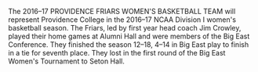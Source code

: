 The 2016–17 PROVIDENCE FRIARS WOMEN'S BASKETBALL TEAM will represent Providence College in the 2016–17 NCAA Division I women's basketball season. The Friars, led by first year head coach Jim Crowley, played their home games at Alumni Hall and were members of the Big East Conference. They finished the season 12–18, 4–14 in Big East play to finish in a tie for seventh place. They lost in the first round of the Big East Women's Tournament to Seton Hall.
